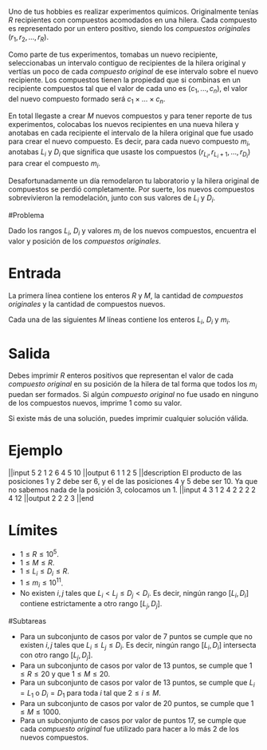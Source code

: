 Uno de tus hobbies es realizar experimentos químicos. Originalmente tenías $R$ recipientes con compuestos acomodados en una hilera. Cada compuesto es representado por un entero positivo, siendo los _compuestos originales_ $(r_1, r_2, ..., r_{R})$.

Como parte de tus experimentos, tomabas un nuevo recipiente, seleccionabas un intervalo contiguo de recipientes de la hilera original y vertías un poco de cada _compuesto original_ de ese intervalo sobre el nuevo recipiente. Los compuestos tienen la propiedad que si combinas en un recipiente compuestos tal que el valor de cada uno es $(c_1,...,c_n)$, el valor del nuevo compuesto formado será $c_1 \times \ldots \times c_n$.

En total llegaste a crear $M$ nuevos compuestos y para tener reporte de tus experimentos, colocabas los nuevos recipientes en una nueva hilera y anotabas en cada recipiente el intervalo de la hilera original que fue usado para crear el nuevo compuesto. Es decir, para cada nuevo compuesto $m_i$, anotabas $L_i$ y $D_i$ que significa que usaste los compuestos $(r_{L_i},r_{L_i+1}, \ldots ,r_{D_i} )$ para crear el compuesto $m_i$.

Desafortunadamente un día remodelaron tu laboratorio y la hilera original de compuestos se perdió completamente. Por suerte, los nuevos compuestos sobrevivieron la remodelación, junto con sus valores de $L_i$ y $D_i$.

#Problema

Dado los rangos $L_i$, $D_i$ y valores $m_i$ de los nuevos compuestos, encuentra el valor y posición de los _compuestos originales_.

# Entrada

La primera línea contiene los enteros $R$ y $M$, la cantidad de _compuestos originales_ y la cantidad de compuestos nuevos.

Cada una de las siguientes $M$ líneas contiene los enteros $L_i$, $D_i$ y $m_i$.

# Salida

Debes imprimir $R$ enteros positivos que representan el valor de cada _compuesto original_ en su posición de la hilera de tal forma que todos los $m_i$ puedan ser formados. Si algún _compuesto original_ no fue usado en ninguno de los compuestos nuevos, imprime $1$ como su valor.

Si existe más de una solución, puedes imprimir cualquier solución válida.

# Ejemplo

||input
5 2
1 2 6
4 5 10
||output
6 1 1 2 5
||description
El producto de las posiciones 1 y 2 debe ser 6, y el de las posiciones 4 y 5 debe ser 10. Ya que no sabemos nada de la posición 3, colocamos un 1.
||input
4 3
1 2 4
2 2 2
2 4 12
||output
2 2 2 3
||end

# Límites

* $1 \leq R \leq 10^5$.
* $1 \leq M \leq R$.
* $1 \leq L_i \leq D_i \leq R$.
* $1 \leq m_i \leq 10^{11}$.
* No existen $i,j$ tales que $L_i < L_j \leq D_j < D_i$. Es decir, ningún rango $[L_i, D_i]$ contiene estrictamente a otro rango $[L_j, D_j]$.

#Subtareas

* Para un subconjunto de casos por valor de 7 puntos se cumple que no existen $i,j$ tales que $L_i \leq L_j \leq D_i$. Es decir, ningún rango $[L_i, D_i]$ intersecta con otro rango $[L_j, D_j]$.
* Para un subconjunto de casos por valor de 13 puntos, se cumple que $1 \le R \le 20$ y que $1 \le M \le 20$.
* Para un subconjunto de casos por valor de 13 puntos, se cumple que $L_i = L_1$ o $D_i = D_1$ para toda $i$ tal que $2 \le i \le M$.
* Para un subconjunto de casos por valor de 20 puntos, se cumple que $1 \le M \le 1000$.
* Para un subconjunto de casos por valor de puntos 17, se cumple que cada *compuesto original* fue utilizado para hacer a lo más 2 de los nuevos compuestos.